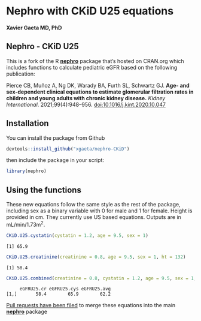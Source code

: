 # Nephro with CKiD U25 equations
**Xavier Gaeta MD, PhD**

## Nephro - CKiD U25

This is a fork of the R
[**nephro**](https://cran.r-project.org/web/packages/nephro/index.html "CRAN repository for original nephro package, currently v1.4")
package that’s hosted on CRAN.org which includes functions to calculate
pediatric eGFR based on the following publication:

Pierce CB, Muñoz A, Ng DK, Warady BA, Furth SL, Schwartz GJ. **Age- and
sex-dependent clinical equations to estimate glomerular filtration rates
in children and young adults with chronic kidney disease.** *Kidney
International*. 2021;99(4):948–956.
[doi:10.1016/j.kint.2020.10.047](https://doi.org/10.1016/j.kint.2020.10.047 "Persistent DOI link for Pierce et al. paper")

## Installation

You can install the package from Github

``` r
devtools::install_github("xgaeta/nephro-CKiD")
```

then include the package in your script:

``` r
library(nephro)
```

## Using the functions

These new equations follow the same style as the rest of the package,
including sex as a binary variable with 0 for male and 1 for female.
Height is provided in cm. They currently use US based equations. Outputs
are in mL/min/1.73m<sup>2</sup>.

``` r
CKiD.U25.cystatin(cystatin = 1.2, age = 9.5, sex = 1)
```

    [1] 65.9

``` r
CKiD.U25.creatinine(creatinine = 0.8, age = 9.5, sex = 1, ht = 132)
```

    [1] 58.4

``` r
CKiD.U25.combined(creatinine = 0.8, cystatin = 1.2, age = 9.5, sex = 1, ht = 132, verbose = TRUE)
```

         eGFRU25.cr eGFRU25.cys eGFRU25.avg
    [1,]       58.4        65.9        62.2

[Pull requests have been
filed](https://github.com/cran/nephro/pull/1 "Current status of CKiD U25 pull request")
to merge these equations into the main
[**nephro**](https://cran.r-project.org/web/packages/nephro/index.html "CRAN repository for original nephro package, currently v1.4")
package
